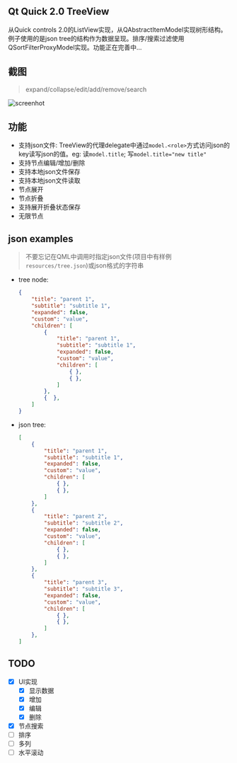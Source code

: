 ## Qt Quick 2.0 TreeView
从Quick controls 2.0的ListView实现，从QAbstractItemModel实现树形结构。例子使用的是json tree的结构作为数据呈现。排序/搜索过滤使用QSortFilterProxyModel实现。功能正在完善中...

## 截图
> expand/collapse/edit/add/remove/search

 ![screenhot](https://github.com/yuriyoung/qml-examples/blob/master/assets/img/treeview_1.gif)
 
## 功能
- 支持json文件: TreeView的代理delegate中通过```model.<role>```方式访问json的key读写json的值。eg: 读```model.title```; 写```model.title="new title"```
- 支持节点编辑/增加/删除
- 支持本地json文件保存
- 支持本地json文件读取
- 节点展开
- 节点折叠
- 支持展开折叠状态保存
- 无限节点

## json examples
> 不要忘记在QML中调用时指定json文件(项目中有样例```resources/tree.json```)或json格式的字符串

- tree node:
	```json
	{
		"title": "parent 1",
		"subtitle": "subtitle 1",
		"expanded": false,
		"custom": "value",
		"children": [
			{
				"title": "parent 1",
				"subtitle": "subtitle 1",
				"expanded": false,
				"custom": "value",
				"children": [
					{ },
					{ },
				]
			},
			{  },
		]
	}
	```

- json tree:
	```json
	[
		{
			"title": "parent 1",
			"subtitle": "subtitle 1",
			"expanded": false,
			"custom": "value",
			"children": [
				{ },
				{ },
			]
		},
		{
			"title": "parent 2",
			"subtitle": "subtitle 2",
			"expanded": false,
			"custom": "value",
			"children": [
				{ },
				{ },
			]
		},
		{
			"title": "parent 3",
			"subtitle": "subtitle 3",
			"expanded": false,
			"custom": "value",
			"children": [
				{ },
				{ },
			]
		},
	]
	```
## TODO
- [x] UI实现
	- [x] 显示数据
    - [x] 增加
    - [x] 编辑
    - [x] 删除
- [x] 节点搜索
- [ ] 排序
- [ ] 多列
- [ ] 水平滚动
